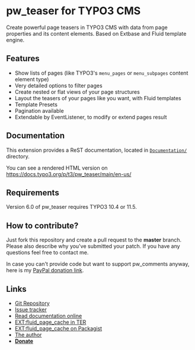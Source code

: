 # pw_teaser for TYPO3 CMS

Create powerful page teasers in TYPO3 CMS with data from page properties and its content elements. 
Based on Extbase and Fluid template engine.


## Features

- Show lists of pages (like TYPO3's ``menu_pages`` or ``menu_subpages`` content element type)
- Very detailed options to filter pages
- Create nested or flat views of your page structures
- Layout the teasers of your pages like you want, with Fluid templates
- Template Presets
- Pagination available
- Extendable by EventListener, to modify or extend pages result


## Documentation

This extension provides a ReST documentation, located in [``Documentation/``](Documentation) directory.

You can see a rendered HTML version on https://docs.typo3.org/p/t3/pw_teaser/main/en-us/


## Requirements

Version 6.0 of pw_teaser requires TYPO3 10.4 or 11.5.


## How to contribute?

Just fork this repository and create a pull request to the **master** branch.
Please also describe why you've submitted your patch. If you have any questions feel free to contact me.

In case you can't provide code but want to support pw_comments anyway, here is my [PayPal donation link](https://www.paypal.com/cgi-bin/webscr?cmd=_s-xclick&hosted_button_id=2DCCULSKFRZFU).


## Links

- [Git Repository](https://github.com/a-r-m-i-n/pw_teaser)
- [Issue tracker](https://github.com/a-r-m-i-n/pw_teaser/issues)
- [Read documentation online](https://docs.typo3.org/p/t3/pw_teaser/main/en-us/)
- [EXT:fluid_page_cache in TER](https://extensions.typo3.org/extension/pw_teaser)
- [EXT:fluid_page_cache on Packagist](https://packagist.org/packages/t3/pw_teaser)
- [The author](https://v.ieweg.de)
- [**Donate**](https://www.paypal.com/cgi-bin/webscr?cmd=_s-xclick&hosted_button_id=2DCCULSKFRZFU)
